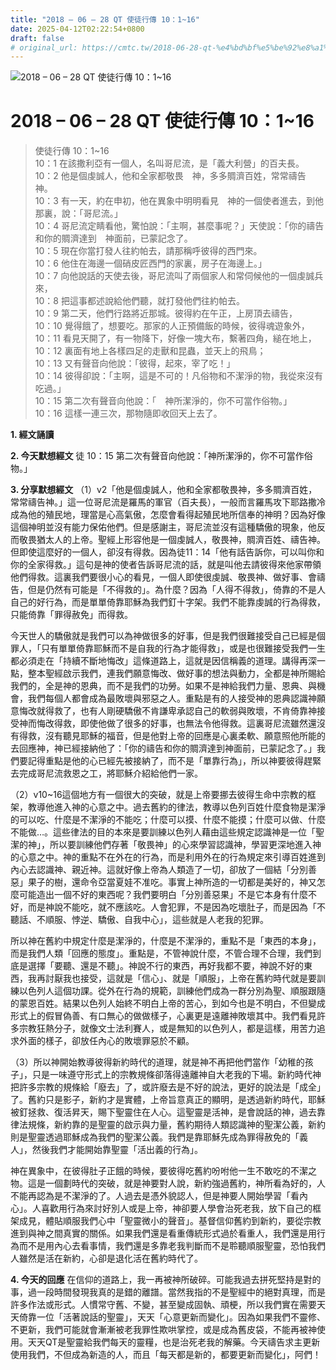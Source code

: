 ```yaml
---
title: "2018 – 06 – 28 QT 使徒行傳 10：1~16"
date: 2025-04-12T02:22:54+0800
draft: false
# original_url: https://cmtc.tw/2018-06-28-qt-%e4%bd%bf%e5%be%92%e8%a1%8c%e5%82%b3-10%ef%bc%9a116
---
```


![2018 – 06 – 28 QT 使徒行傳 10：1\~16](/images/qt.jpg   "2018 – 06 – 28 QT 使徒行傳 10：1\~16")

# 2018 – 06 – 28 QT 使徒行傳 10：1\~16

> 使徒行傳 10：1\~16  
> 10：1 在該撒利亞有一個人，名叫哥尼流，是「義大利營」的百夫長。  
> 10：2 他是個虔誠人，他和全家都敬畏　神，多多賙濟百姓，常常禱告　神。  
> 10：3 有一天，約在申初，他在異象中明明看見　神的一個使者進去，到他那裏，說：「哥尼流。」  
> 10：4 哥尼流定睛看他，驚怕說：「主啊，甚麼事呢？」天使說：「你的禱告和你的賙濟達到　神面前，已蒙記念了。  
> 10：5 現在你當打發人往約帕去，請那稱呼彼得的西門來。  
> 10：6 他住在海邊一個硝皮匠西門的家裏，房子在海邊上。」  
> 10：7 向他說話的天使去後，哥尼流叫了兩個家人和常伺候他的一個虔誠兵來，  
> 10：8 把這事都述說給他們聽，就打發他們往約帕去。  
> 10：9 第二天，他們行路將近那城。彼得約在午正，上房頂去禱告，  
> 10：10 覺得餓了，想要吃。那家的人正預備飯的時候，彼得魂遊象外，  
> 10：11 看見天開了，有一物降下，好像一塊大布，繫著四角，縋在地上，  
> 10：12 裏面有地上各樣四足的走獸和昆蟲，並天上的飛鳥；  
> 10：13 又有聲音向他說：「彼得，起來，宰了吃！」  
> 10：14 彼得卻說：「主啊，這是不可的！凡俗物和不潔淨的物，我從來沒有吃過。」  
> 10：15 第二次有聲音向他說：「　神所潔淨的，你不可當作俗物。」  
> 10：16 這樣一連三次，那物隨即收回天上去了。

**1. 經文誦讀**

**2.  今天默想經文**
徒 10：15 第二次有聲音向他說：「神所潔淨的，你不可當作俗物。」

**3. 分享默想經文**
（1）v2「他是個虔誠人，他和全家都敬畏神，多多賙濟百姓，常常禱告神。」這一位哥尼流是羅馬的軍官（百夫長），一般而言羅馬攻下耶路撒冷成為他的殖民地，理當是心高氣傲，怎麼會看得起殖民地所信奉的神明？因為好像這個神明並沒有能力保佑他們。但是感謝主，哥尼流並沒有這種驕傲的現象，他反而敬畏猶太人的上帝。聖經上形容他是一個虔誠人，敬畏神，賙濟百姓、禱告神。但即使這麼好的一個人，卻沒有得救。因為徒11：14「他有話告訴你，可以叫你和你的全家得救。」這句是神的使者告訴哥尼流的話，就是叫他去請彼得來他家帶領他們得救。這裏我們要很小心的看見，一個人即使很虔誠、敬畏神、做好事、會禱告，但是仍然有可能是「不得救的」。為什麼？因為「人得不得救」，倚靠的不是人自己的好行為，而是單單倚靠耶穌為我們釘十字架。我們不能靠虔誠的行為得救，只能倚靠「罪得赦免」而得救。

今天世人的驕傲就是我們可以為神做很多的好事，但是我們很難接受自己已經是個罪人，「只有單單倚靠耶穌而不是自我的行為才能得救」，或是也很難接受我們一生都必須走在「持續不斷地悔改」這條道路上，這就是因信稱義的道理。講得再深一點，整本聖經啟示我們，連我們願意悔改、做好事的想法與動力，全都是神所賜給我們的，全是神的恩典，而不是我們的功勞。如果不是神給我們力量、恩典、與機會，我們每個人都會成為最敗壞與邪惡之人。重點是有的人接受神的恩典認識神願意悔改就得救了，也有人剛硬驕傲不肯謙卑承認自己的軟弱與敗壞，不肯倚靠神接受神而悔改得救，即使他做了很多的好事，也無法令他得救。這裏哥尼流雖然還沒有得救，沒有聽見耶穌的福音，但是他對上帝的回應是心裏柔軟、願意照他所能的去回應神，神已經接納他了：「你的禱告和你的賙濟達到神面前，已蒙記念了。」我們要記得重點是他的心已經先被接納了，而不是「單靠行為」，所以神要彼得趕緊去完成哥尼流救恩之工，將耶穌介紹給他們一家。

（2）v10\~16這個地方有一個很大的突破，就是上帝要挪去彼得生命中宗教的框架，教導他進入神的心意之中。過去舊約的律法，教導以色列百姓什麼食物是潔淨的可以吃、什麼是不潔淨的不能吃；什麼可以摸、什麼不能摸；什麼可以做、什麼不能做…。這些律法的目的本來是要訓練以色列人藉由這些規定認識神是一位「聖潔的神」，所以要訓練他們存著「敬畏神」的心來學習認識神，學習更深地進入神的心意之中。神的重點不在外在的行為，而是利用外在的行為規定來引導百姓進到內心去認識神、親近神。這就好像上帝為人類造了一切，卻放了一個結「分別善惡」果子的樹，還命令亞當夏娃不准吃。事實上神所造的一切都是美好的，神又怎麼可能造出一個不好的東西呢？我們要明白「分別善惡果」不是它本身有什麼不好，而是神說不能吃，就不應該吃。人會犯罪，不是因為吃壞肚子，而是因為「不聽話、不順服、悖逆、驕傲、自我中心」，這些就是人老我的犯罪。

所以神在舊約中規定什麼是潔淨的，什麼是不潔淨的，重點不是「東西的本身」，而是我們人類「回應的態度」。重點是，不管神說什麼，不管合理不合理，我們到底是選擇「要聽、還是不聽」。神說不行的東西，再好我都不要，神說不好的東西，我再討厭我也接受，這就是「信心」、就是「順服」，上帝在舊約時代就是要訓練以色列人這個功課。從外在行為的規範，訓練他們成為一群分別為聖、順服跟隨的蒙恩百姓。結果以色列人始終不明白上帝的苦心，到如今也是不明白，不但變成形式上的假冒偽善、有口無心的做做樣子，心裏更是遠離神敗壞其中。我們看見許多宗教狂熱分子，就像文士法利賽人，或是無知的以色列人，都是這樣，用苦力追求外面的樣子，卻放任內心的敗壞罪惡於不顧。

（3）所以神開始教導彼得新約時代的道理，就是神不再把他們當作「幼稚的孩子」，只是一味遵守形式上的宗教規條卻落得遠離神自大老我的下場。新約時代神把許多宗教的規條給「廢去」了，或許廢去是不好的說法，更好的說法是「成全」了。舊約只是影子，新約才是實體，上帝旨意真正的顯明，是透過新約時代，耶穌被釘拯救、復活昇天，賜下聖靈住在人心。這聖靈是活神，是會說話的神，過去靠律法規條，新約靠的是聖靈的啟示與力量，舊約期待人類認識神的聖潔公義，新約則是聖靈透過耶穌成為我們的聖潔公義。我們是靠耶穌先成為罪得赦免的「義人」，然後我們才能開始靠聖靈「活出義的行為」。

神在異象中，在彼得肚子正餓的時候，要彼得吃舊約吩咐他一生不敢吃的不潔之物。這是一個劃時代的突破，就是神要對人說，新約強過舊約，神所看為好的，人不能再認為是不潔淨的了。人過去是憑外貌認人，但是神要人開始學習「看內心」。人喜歡用行為來討好別人或是上帝，神卻要人學會治死老我，放下自己的框架成見，體貼順服我們心中「聖靈微小的聲音」。基督信仰舊約到新約，要從宗教進到與神之間真實的關係。如果我們還是看重傳統形式過於看重人，我們還是用行為而不是用內心去看事情，我們還是多靠老我判斷而不是聆聽順服聖靈，恐怕我們人雖然是活在新約，心卻是退化活在舊約時代了。

**4. 今天的回應**
在信仰的道路上，我一再被神所破碎。可能我過去拼死堅持是對的事，過一段時間發現我真的是錯的離譜。當然我指的不是聖經中的絕對真理，而是許多作法或形式。人慣常守舊、不變，甚至變成固執、頑梗，所以我們實在需要天天倚靠一位「活著說話的聖靈」，天天「心意更新而變化」。因為如果我們不靈修、不更新，我們可能就會漸漸被老我罪性欺哄掌控，或是成為舊皮袋，不能再被神使用。天天QT是聖靈給我們每天的靈糧，也是治死老我的解藥。今天禱告求主更新使用我們，不但成為新造的人，而且「每天都是新的，都要更新而變化」，阿們！
